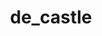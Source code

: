 ---
title: de_castle
WIP: true
tag: Game
isProject: true
description: A map for CS:GO
languages: [HAMMER]
thumbnail: https://via.placeholder.com/640x320.png?text=Awaiting-Image
---